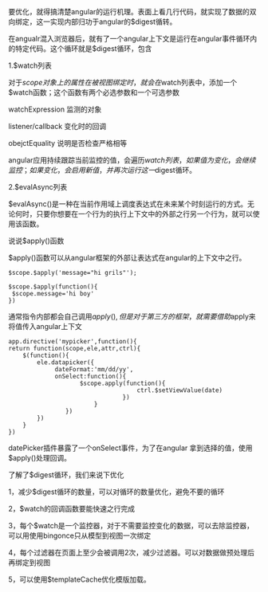 要优化，就得搞清楚angular的运行机理。表面上看几行代码，就实现了数据的双向绑定，这一实现内部归功于angular的$digest循转。

在angualr混入浏览器后，就有了一个angular上下文是运行在angular事件循环内的特定代码。这个循环就是$digest循环，包含

1.$watch列表

对于$scope对象上的属性在被视图绑定时，就会在$watch列表中，添加一个$watch函数；这个函数有两个必选参数和一个可选参数

watchExpression 监测的对象

listener/callback 变化时的回调

obejctEquality 说明是否检查严格相等

angular应用持续跟踪当前监控的值，会遍历$watch列表，如果值为变化，会继续监控；如果变化，会启用新值，并再次运行这一$digest循环。

2.$evalAsync列表

$evalAsync()是一种在当前作用域上调度表达式在未来某个时刻运行的方式。无论何时，只要你想要在一个行为的执行上下文中的外部之行另一个行为，就可以使用该函数。


说说$apply()函数

$apply()函数可以从angular框架的外部让表达式在angular的上下文中之行。

    $scope.$apply('message="hi grils"');

    $scope.$apply(function(){
     $scope.message='hi boy'
    })

通常指令内部都会自己调用$apply(),但是对于第三方的框架，就需要借助$apply来将值传入angular上下文

    app.directive('mypicker',function(){
    return function(scope,ele,attr,ctrl){
        $(function(){
            ele.datapicker({
                 dateFormat:'mm/dd/yy',
                 onSelect:function(){
                        $scope.apply(function(){
                                        ctrl.$setViewValue(date)    
                                    })
                            }    
                    })
            })
        }
    })

datePicker插件暴露了一个onSelect事件，为了在angular 拿到选择的值，使用$apply()处理回调。

了解了$digest循环，我们来说下优化

1，减少$digest循环的数量，可以对循环的数量优化，避免不要的循环

2，$watch的回调函数要能快速之行完成

3，每个$watch是一个监控器，对于不需要监控变化的数据，可以去除监控器，可以用使用bingonce只从模型到视图一次绑定

4，每个过滤器在页面上至少会被调用2次，减少过滤器。可以对数据做预处理后再绑定到视图

5，可以使用$templateCache优化模版加载。